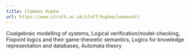 ```yaml
---
title: Clemens Kupke
url: https://www.strath.ac.uk/staff/kupkeclemensdr/
---
```

Coalgebraic modelling of systems, Logical verification/model-checking, Fixpoint logics and their game-theoretic semantics, Logics for knowledge representation and databases, Automata theory
